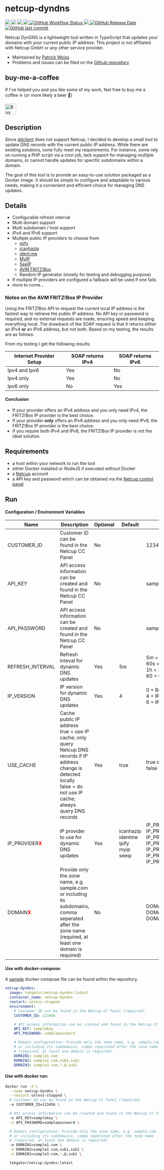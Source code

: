 # netcup-dyndns

<p>
  <a href="https://github.com/tekgator/netcup-dyndns/blob/main/LICENSE" alt="License">
    <img src="https://img.shields.io/github/license/tekgator/netcup-dyndns" />
  </a>
  <img src="https://img.shields.io/github/languages/top/tekgator/netcup-dyndns" />
  <a href="https://hub.docker.com/r/tekgator/netcup-dyndns" alt="DockerPulls">
    <img src="https://img.shields.io/docker/pulls/tekgator/netcup-dyndns" />
  </a>
  <a href="https://hub.docker.com/r/tekgator/netcup-dyndns/tags?page=1&ordering=last_updated" alt="DockerBuildStatus">
    <img src="https://img.shields.io/docker/image-size/tekgator/netcup-dyndns/latest" />
  </a>
  <a href="https://github.com/tekgator/netcup-dyndns/actions/workflows/build-and-publish.yml" alt="BuildStatus">
    <img alt="GitHub Workflow Status" src="https://img.shields.io/github/actions/workflow/status/tekgator/netcup-dyndns/build-and-publish.yml">
  </a>
  <a href="https://github.com/tekgator/netcup-dyndns/releases" alt="Releases">
    <img src="https://img.shields.io/github/v/release/tekgator/netcup-dyndns" />
  </a>
  <a href="https://github.com/tekgator/netcup-dyndns/releases" alt="Releases">
    <img alt="GitHub Release Date" src="https://img.shields.io/github/release-date/tekgator/netcup-dyndns">
  </a>
  <a href="https://github.com/tekgator/netcup-dyndns/commit" alt="Commit">
    <img alt="GitHub last commit" src="https://img.shields.io/github/last-commit/tekgator/netcup-dyndns">
  </a>
</p>

Netcup DynDNS is a lightweight tool written in TypeScript that updates your domains with your current public IP address.
This project is not affiliated with Netcup GmbH or any other service provider.

- Maintained by [Patrick Weiss](https://github.com/tekgator)
- Problems and issues can be filed on the [Github repository](https://github.com/tekgator/netcup-dyndns/issues)

## buy-me-a-coffee

If I've helped you and you like some of my work, feel free to buy me a coffee ☕ (or more likely a beer 🍺)

<a href='https://ko-fi.com/C0C7LO3V1' target='_blank'><img height='36' style='border:0px;height:36px;' src='https://storage.ko-fi.com/cdn/kofi1.png?v=3' border='0' alt='Buy Me a Coffee at ko-fi.com' /></a>

## Description

Since [ddclient](https://ddclient.net) does not support Netcup, I decided to develop a small tool to update DNS records with the current public IP address. While there are existing solutions, none fully meet my requirements. For instance, some rely on running a PHP script via a cron job, lack support for managing multiple domains, or cannot handle updates for specific subdomains within a domain.

The goal of this tool is to provide an easy-to-use solution packaged as a Docker image. It should be simple to configure and adaptable to various needs, making it a convenient and efficient choice for managing DNS updates.

## Details

- Configurable refresh interval
- Multi domain support
- Multi subdomain / host support
- IPv4 and IPv6 support
- Multiple public IP providers to choose from
  - [ipify](https://www.ipify.org/)
  - [icanhazip](https://icanhazip.com/)
  - [ident.me](https://www.ident.me/)
  - [MyIP](https://www.my-ip.io/)
  - [SeeIP](https://seeip.org/)
  - [AVM FRITZ!Box](https://www.avm.de/)
  - Random IP generator (mostly for testing and debugging purpose)
- If multiple IP providers are configured a fallback will be used if one fails
- more to come...

### Notes on the AVM FRITZ!Box IP Provider

Using the FRITZ!Box API to request the current local IP address is the fastest way to retrieve the public IP address. No API key or password is required, and no external requests are made, ensuring speed and keeping everything local.
The drawback of the SOAP request is that it returns either an IPv4 **or** an IPv6 address, but not both.
Based on my testing, the results are as follows:

From my testing I get the following results:

| Internet Provider Setup | SOAP returns IPv4 | SOAP returns IPv6 |
| ----------------------- | ----------------- | ----------------- |
| Ipv4 and Ipv6           | Yes               | No                |
| Ipv4 only               | Yes               | No                |
| Ipv6 only               | No                | Yes               |

#### Conclusion

- If your provider offers an IPv4 address and you only need IPv4, the FRITZ!Box IP provider is the best choice.
- If your provider **only** offers an IPv6 address and you only need IPv6, the FRITZ!Box IP provider is the best choice.
- If you require both IPv4 and IPv6, the FRITZ!Box IP provider is not the ideal solution.

## Requirements

- a host within your network to run the tool
- either Docker installed or NodeJS if executed without Docker
- a [Netcup](https://www.netcup.net/) account
- a API key and password which can be obtained via the [Netcup control panel](<(https://customercontrolpanel.de/)>)

## Run

#### Configuration / Environment Variables

| Name                                            | Description                                                                                                                                                                       | Optional | Default                                            | Example                                                                                                                                                                                                                                                                                                                                                                                                                           |
| ----------------------------------------------- | --------------------------------------------------------------------------------------------------------------------------------------------------------------------------------- | -------- | -------------------------------------------------- | --------------------------------------------------------------------------------------------------------------------------------------------------------------------------------------------------------------------------------------------------------------------------------------------------------------------------------------------------------------------------------------------------------------------------------- |
| CUSTOMER_ID                                     | Customer ID can be found in the Netcup CC Panel                                                                                                                                   | No       |                                                    | 123456                                                                                                                                                                                                                                                                                                                                                                                                                            |
| API_KEY                                         | API access information can be created and found in the Netcup CC Panel                                                                                                            | No       |                                                    | samplekey                                                                                                                                                                                                                                                                                                                                                                                                                         |
| API_PASSWORD                                    | API access information can be created and found in the Netcup CC Panel                                                                                                            | No       |                                                    | samplepassword                                                                                                                                                                                                                                                                                                                                                                                                                    |
| REFRESH_INTERVAL                                | Refresh inteval for dynamic DNS updates                                                                                                                                           | Yes      | 5m                                                 | 5m = 5 minutes<br/>60s = 60 seconds<br/>1h = 1 hour<br/>60 = 60 seconds                                                                                                                                                                                                                                                                                                                                                           |
| IP_VERSION                                      | IP version for dynamic DNS updates                                                                                                                                                | Yes      | 4                                                  | 0 = Both<br/>4 = IPv4<br/>6 = IPv6                                                                                                                                                                                                                                                                                                                                                                                                |
| USE_CACHE                                       | Cache public IP address<br/>true = use IP cache; only query Netcup DNS records if IP address change is detected locally<br/>false = do not use IP cache; always query DNS records | Yes      | true                                               | true or 1<br/>false or 0                                                                                                                                                                                                                                                                                                                                                                                                          |
| IP_PROVIDER<span style="color:red">**X**</span> | IP provider to use for dynamic DNS updates                                                                                                                                        | Yes      | icanhazip<br/>identme<br/>ipify<br/>myip<br/>seeip | IP_PROVIDER<span style="color:red">**1**</span>=icanhazip<br/>IP_PROVIDER<span style="color:red">**2**</span>=ipify<br/>IP_PROVIDER<span style="color:red">**3**</span>=identme<br/>IP_PROVIDER<span style="color:red">**4**</span>=myip<br/>IP_PROVIDER<span style="color:red">**5**</span>=seeip<br/>IP_PROVIDER<span style="color:red">**6**</span>=fritzbox<br/>IP_PROVIDER<span style="color:red">**7**</span>=randomip<br/> |
| DOMAIN<span style="color:red">**X**</span>      | Provide only the zone name, e.g. sample.com or including its subdomains, comma seperated after the zone name (required, at least one domain is required)                          | No       |                                                    | DOMAIN<span style="color:red">**1**</span>=sample1.com<br/>DOMAIN<span style="color:red">**2**</span>=sample2.com,sub1,sub2<br/>DOMAIN<span style="color:red">**3**</span>=sample3.com,\*,@,sub1                                                                                                                                                                                                                                  |

#### Use with docker-compose:

A [sample](docker/docker-compose.yml) docker-compose file can be found within the repository.

```yml
netcup-dyndns:
  image: tekgator/netcup-dyndns:latest
  container_name: netcup-dyndns
  restart: unless-stopped
  environment:
    # Customer ID can be found in the Netcup CC Panel (required)
    CUSTOMER_ID: 123456

    # API access information can be created and found in the Netcup CC Panel (required)
    API_KEY: samplekey
    API_PASSWORD: samplepassword

    # Domain configuration: Provide only the zone name, e.g. sample.com
    # or including its subdomains, comma seperated after the zone name
    # (required, at least one domain is required)
    DOMAIN1: sample1.com
    DOMAIN2: sample2.com,sub1,sub2
    DOMAIN3: sample3.com,*,@,sub1
```

#### Use with docker run:

```bash
docker run -d \
  --name netcup-dyndns \
  --restart unless-stopped \
  # Customer ID can be found in the Netcup CC Panel (required)
  -e CUSTOMER_ID=123456 \

  # API access information can be created and found in the Netcup CC Panel (required)
  -e API_KEY=samplekey \
  -e API_PASSWORD=samplepassword \

  # Domain configuration: Provide only the zone name, e.g. sample.com
  # or including its subdomains, comma seperated after the zone name
  # (required, at least one domain is required)
  -e DOMAIN1=sample1.com \
  -e DOMAIN2=sample2.com,sub1,sub2 \
  -e DOMAIN3=sample3.com,*,@,sub1 \

  tekgator/netcup-dyndns:latest
```
